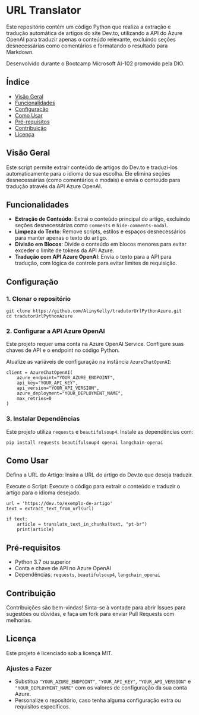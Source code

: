 # URL Translator

Este repositório contém um código Python que realiza a extração e tradução automática de artigos do site Dev.to, utilizando a API do Azure OpenAI para traduzir apenas o conteúdo relevante, excluindo seções desnecessárias como comentários e formatando o resultado para Markdown.

Desenvolvido durante o Bootcamp Microsoft AI-102 promovido pela DIO.

## Índice

- [Visão Geral](#visão-geral)
- [Funcionalidades](#funcionalidades)
- [Configuração](#configuração)
- [Como Usar](#como-usar)
- [Pré-requisitos](#pré-requisitos)
- [Contribuição](#contribuição)
- [Licença](#licença)

## Visão Geral

Este script permite extrair conteúdo de artigos do Dev.to e traduzi-los automaticamente para o idioma de sua escolha. Ele elimina seções desnecessárias (como comentários e modais) e envia o conteúdo para tradução através da API Azure OpenAI.

## Funcionalidades

- **Extração de Conteúdo**: Extrai o conteúdo principal do artigo, excluindo seções desnecessárias como `comments` e `hide-comments-modal`.
- **Limpeza do Texto**: Remove scripts, estilos e espaços desnecessários para manter apenas o texto do artigo.
- **Divisão em Blocos**: Divide o conteúdo em blocos menores para evitar exceder o limite de tokens da API Azure.
- **Tradução com API Azure OpenAI**: Envia o texto para a API para tradução, com lógica de controle para evitar limites de requisição.

## Configuração

### 1. Clonar o repositório

```
git clone https://github.com/AlinyKelly/tradutorUrlPythonAzure.git
cd tradutorUrlPythonAzure
```

### 2. Configurar a API Azure OpenAI

Este projeto requer uma conta na Azure OpenAI Service. Configure suas chaves de API e o endpoint no código Python.

Atualize as variáveis de configuração na instância `AzureChatOpenAI`:

```
client = AzureChatOpenAI(
    azure_endpoint="YOUR_AZURE_ENDPOINT",
    api_key="YOUR_API_KEY",
    api_version="YOUR_API_VERSION",
    azure_deployment="YOUR_DEPLOYMENT_NAME",
    max_retries=0
)
```

### 3. Instalar Dependências

Este projeto utiliza `requests` e `beautifulsoup4`. Instale as dependências com:
```
pip install requests beautifulsoup4 openai langchain-openai
```

## Como Usar

Defina a URL do Artigo: Insira a URL do artigo do Dev.to que deseja traduzir.

Execute o Script: Execute o código para extrair o conteúdo e traduzir o artigo para o idioma desejado.

```
url = 'https://dev.to/exemplo-de-artigo'
text = extract_text_from_url(url)

if text:
    article = translate_text_in_chunks(text, "pt-br")
    print(article)
```

## Pré-requisitos
- Python 3.7 ou superior
- Conta e chave de API no Azure OpenAI
- Dependências: `requests`, `beautifulsoup4`, `langchain_openai`

## Contribuição

Contribuições são bem-vindas! Sinta-se à vontade para abrir Issues para sugestões ou dúvidas, e faça um fork para enviar Pull Requests com melhorias.

## Licença

Este projeto é licenciado sob a licença MIT.

### Ajustes a Fazer

- Substitua `"YOUR_AZURE_ENDPOINT"`, `"YOUR_API_KEY"`, `"YOUR_API_VERSION"` e `"YOUR_DEPLOYMENT_NAME"` com os valores de configuração da sua conta Azure.
- Personalize o repositório, caso tenha alguma configuração extra ou requisitos específicos.
